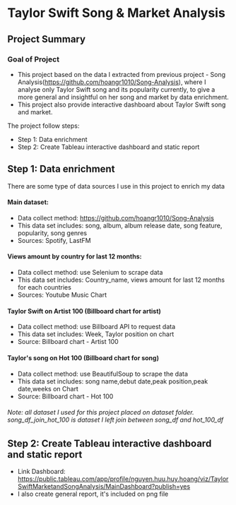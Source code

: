 # Taylor Swift Song & Market Analysis
## Project Summary

### Goal of Project 
- This project based on the data I extracted from previous project - Song Analysis(https://github.com/hoangr1010/Song-Analysis), where I analyse only Taylor Swift song and its popularity currently, to give a more general and insightful on her song and market by data enrichment.
- This project also provide interactive dashboard about Taylor Swift song and market. 

The project follow steps:
- Step 1: Data enrichment
- Step 2: Create Tableau interactive dashboard and static report

## Step 1: Data enrichment
There are some type of data sources I use in this project to enrich my data
#### Main dataset: 
- Data collect method: https://github.com/hoangr1010/Song-Analysis
- This data set includes: song, album, album release date, song feature, popularity, song genres
- Sources: Spotify, LastFM

#### Views amount by country for last 12 months:
- Data collect method: use Selenium to scrape data 
- This data set includes: Country_name, views amount for last 12 months for each countries
- Sources: Youtube Music Chart

#### Taylor Swift on Artist 100 (Billboard chart for artist)
- Data collect method: use Billboard API to request data
- This data set includes: Week, Taylor position on chart
- Source: Billboard chart - Artist 100

#### Taylor's song on Hot 100 (Billboard chart for song)
- Data collect method: use BeautifulSoup to scrape the data
- This data set includes: song name,debut date,peak position,peak date,weeks on Chart
- Source: Billboard chart - Hot 100

###### Note: all dataset I used for this project placed on dataset folder. song_df_join_hot_100 is dataset I left join between song_df and hot_100_df

## Step 2: Create Tableau interactive dashboard and static report
- Link Dashboard: https://public.tableau.com/app/profile/nguyen.huu.huy.hoang/viz/TaylorSwiftMarketandSongAnalysis/MainDashboard?publish=yes
- I also create general report, it's included on png file
